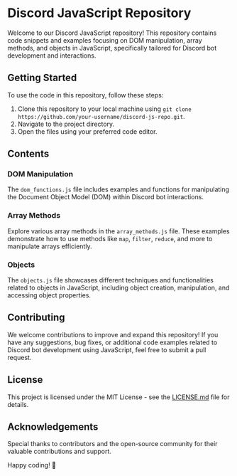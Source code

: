 # Discord JavaScript Repository

Welcome to our Discord JavaScript repository! This repository contains code snippets and examples focusing on DOM manipulation, array methods, and objects in JavaScript, specifically tailored for Discord bot development and interactions.

## Getting Started

To use the code in this repository, follow these steps:

1. Clone this repository to your local machine using `git clone https://github.com/your-username/discord-js-repo.git`.
2. Navigate to the project directory.
3. Open the files using your preferred code editor.

## Contents

### DOM Manipulation

The `dom_functions.js` file includes examples and functions for manipulating the Document Object Model (DOM) within Discord bot interactions.

### Array Methods

Explore various array methods in the `array_methods.js` file. These examples demonstrate how to use methods like `map`, `filter`, `reduce`, and more to manipulate arrays efficiently.

### Objects

The `objects.js` file showcases different techniques and functionalities related to objects in JavaScript, including object creation, manipulation, and accessing object properties.

## Contributing

We welcome contributions to improve and expand this repository! If you have any suggestions, bug fixes, or additional code examples related to Discord bot development using JavaScript, feel free to submit a pull request.

## License

This project is licensed under the MIT License - see the [LICENSE.md](LICENSE.md) file for details.

## Acknowledgements

Special thanks to contributors and the open-source community for their valuable contributions and support.

Happy coding! 🚀
